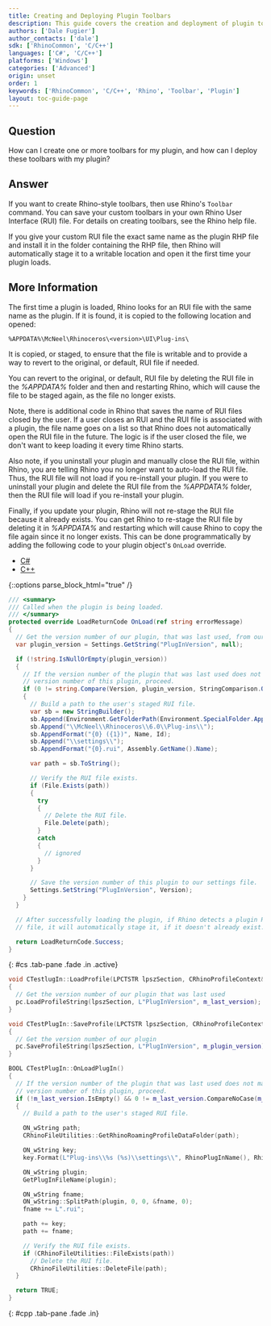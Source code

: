 ```yaml
---
title: Creating and Deploying Plugin Toolbars
description: This guide covers the creation and deployment of plugin toolbars.
authors: ['Dale Fugier']
author_contacts: ['dale']
sdk: ['RhinoCommon', 'C/C++']
languages: ['C#', 'C/C++']
platforms: ['Windows']
categories: ['Advanced']
origin: unset
order: 1
keywords: ['RhinoCommon', 'C/C++', 'Rhino', 'Toolbar', 'Plugin']
layout: toc-guide-page
---
```


 
## Question

How can I create one or more toolbars for my plugin, and how can I deploy these toolbars with my plugin?

## Answer

If you want to create Rhino-style toolbars, then use Rhino's `Toolbar` command. You can save your custom toolbars in your own Rhino User Interface (RUI) file. For details on creating toolbars, see the Rhino help file.

If you give your custom RUI file the exact same name as the plugin RHP file and install it in the folder containing the RHP file, then Rhino will automatically stage it to a writable location and open it the first time your plugin loads.

## More Information

The first time a plugin is loaded, Rhino looks for an RUI file with the same name as the plugin. If it is found, it is copied to the following location and opened:

```
%APPDATA%\McNeel\Rhinoceros\<version>\UI\Plug-ins\
```

It is copied, or staged, to ensure that the file is writable and to provide a way to revert to the original, or default, RUI file if needed.

You can revert to the original, or default, RUI file by deleting the RUI file in the *%APPDATA%* folder and then and restarting Rhino, which will cause the file to be staged again, as the file no longer exists.

Note, there is additional code in Rhino that saves the name of RUI files closed by the user. If a user closes an RUI and the RUI file is associated with a plugin, the file name goes on a list so that Rhino does not automatically open the RUI file in the future. The logic is if the user closed the file, we don't want to keep loading it every time Rhino starts.

Also note, if you uninstall your plugin and manually close the RUI file, within Rhino, you are telling Rhino you no longer want to auto-load the RUI file. Thus, the RUI file will not load if you re-install your plugin. If you were to uninstall your plugin and delete the RUI file from the *%APPDATA%* folder, then the RUI file will load if you re-install your plugin.

Finally, if you update your plugin, Rhino will not re-stage the RUI file because it already exists. You can get Rhino to re-stage the RUI file by deleting it in *%APPDATA%* and restarting which will cause Rhino to copy the file again since it no longer exists. This can be done programmatically by adding the following code to your plugin object's `OnLoad` override.

<ul class="nav nav-pills">
  <li class="active"><a href="#cs" data-toggle="pill">C#</a></li>
  <li><a href="#cpp" data-toggle="pill">C++</a></li>
</ul>

{::options parse_block_html="true" /}
<div class="tab-content">

```cs
/// <summary>
/// Called when the plugin is being loaded.
/// </summary>
protected override LoadReturnCode OnLoad(ref string errorMessage)
{
  // Get the version number of our plugin, that was last used, from our settings file.
  var plugin_version = Settings.GetString("PlugInVersion", null);

  if (!string.IsNullOrEmpty(plugin_version))
  {
    // If the version number of the plugin that was last used does not match the
    // version number of this plugin, proceed.
    if (0 != string.Compare(Version, plugin_version, StringComparison.OrdinalIgnoreCase))
    {
      // Build a path to the user's staged RUI file.
      var sb = new StringBuilder();
      sb.Append(Environment.GetFolderPath(Environment.SpecialFolder.ApplicationData));
      sb.Append("\\McNeel\\Rhinoceros\\6.0\\Plug-ins\\");
      sb.AppendFormat("{0} ({1})", Name, Id);
      sb.Append("\\settings\\");
      sb.AppendFormat("{0}.rui", Assembly.GetName().Name);

      var path = sb.ToString();

      // Verify the RUI file exists.
      if (File.Exists(path))
      {
        try
        {
          // Delete the RUI file.
          File.Delete(path);
        }
        catch
        {
          // ignored
        }
      }

      // Save the version number of this plugin to our settings file.
      Settings.SetString("PlugInVersion", Version);
    }
  }

  // After successfully loading the plugin, if Rhino detects a plugin RUI
  // file, it will automatically stage it, if it doesn't already exist.

  return LoadReturnCode.Success;
}
```
{: #cs .tab-pane .fade .in .active}

```cpp
void CTestlugIn::LoadProfile(LPCTSTR lpszSection, CRhinoProfileContext& pc)
{
  // Get the version number of our plugin that was last used
  pc.LoadProfileString(lpszSection, L"PlugInVersion", m_last_version);
}

void CTestPlugIn::SaveProfile(LPCTSTR lpszSection, CRhinoProfileContext& pc)
{
  // Get the version number of our plugin
  pc.SaveProfileString(lpszSection, L"PlugInVersion", m_plugin_version);
}

BOOL CTestPlugIn::OnLoadPlugIn()
{
  // If the version number of the plugin that was last used does not match the
  // version number of this plugin, proceed.
  if (!m_last_version.IsEmpty() && 0 != m_last_version.CompareNoCase(m_plugin_version))
  {
    // Build a path to the user's staged RUI file.

    ON_wString path;
    CRhinoFileUtilities::GetRhinoRoamingProfileDataFolder(path);

    ON_wString key;
    key.Format(L"Plug-ins\\%s (%s)\\settings\\", RhinoPlugInName(), RhinoPlugInId());

    ON_wString plugin;
    GetPlugInFileName(plugin);

    ON_wString fname;
    ON_wString::SplitPath(plugin, 0, 0, &fname, 0);
    fname += L".rui";

    path += key;
    path += fname;

    // Verify the RUI file exists.
    if (CRhinoFileUtilities::FileExists(path))
      // Delete the RUI file.
      CRhinoFileUtilities::DeleteFile(path);
  }

  return TRUE;
}
```
{: #cpp .tab-pane .fade .in}

</div>
